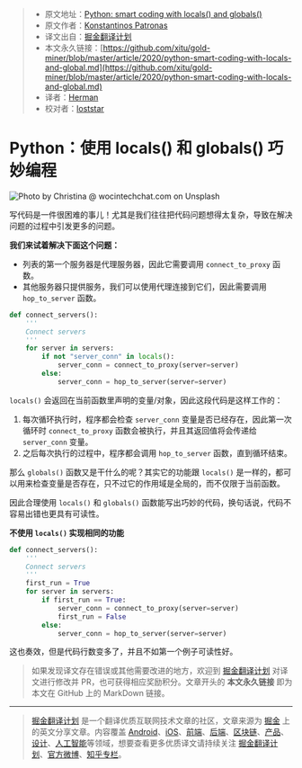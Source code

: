 > * 原文地址：[Python: smart coding with locals() and globals()](https://medium.com/python-in-plain-english/python-smart-coding-with-locals-and-global-257ae25461ee)
> * 原文作者：[Konstantinos Patronas](https://medium.com/@kpatronas)
> * 译文出自：[掘金翻译计划](https://github.com/xitu/gold-miner)
> * 本文永久链接：[https://github.com/xitu/gold-miner/blob/master/article/2020/python-smart-coding-with-locals-and-global.md](https://github.com/xitu/gold-miner/blob/master/article/2020/python-smart-coding-with-locals-and-global.md)
> * 译者：[Herman](https://github.com/actini)
> * 校对者：[loststar](https://github.com/loststar)

# Python：使用 locals() 和 globals() 巧妙编程

![Photo by [Christina @ wocintechchat.com](https://unsplash.com/@wocintechchat?utm_source=medium&utm_medium=referral) on [Unsplash](https://unsplash.com?utm_source=medium&utm_medium=referral)](https://cdn-images-1.medium.com/max/12032/0*ZYy01ayW-6rkXMGV)

写代码是一件很困难的事儿！尤其是我们往往把代码问题想得太复杂，导致在解决问题的过程中引发更多的问题。

**我们来试着解决下面这个问题：**

* 列表的第一个服务器是代理服务器，因此它需要调用 `connect_to_proxy` 函数。
* 其他服务器只提供服务，我们可以使用代理连接到它们，因此需要调用 `hop_to_server` 函数。

```python
def connect_servers():
    '''
    Connect servers
    '''
    for server in servers:
        if not "server_conn" in locals():
            server_conn = connect_to_proxy(server=server)
        else:
            server_conn = hop_to_server(server=server)
```

`locals()` 会返回在当前函数里声明的变量/对象，因此这段代码是这样工作的：

1. 每次循环执行时，程序都会检查 `server_conn` 变量是否已经存在，因此第一次循环时 `connect_to_proxy` 函数会被执行，并且其返回值将会传递给 `server_conn` 变量。
2. 之后每次执行的过程中，程序都会调用 `hop_to_server` 函数，直到循环结束。

那么 `globals()` 函数又是干什么的呢？其实它的功能跟 `locals()` 是一样的，都可以用来检查变量是否存在，只不过它的作用域是全局的，而不仅限于当前函数。

因此合理使用 `locals()` 和 `globals()` 函数能写出巧妙的代码，换句话说，代码不容易出错也更具有可读性。

**不使用 `locals()` 实现相同的功能**

```python
def connect_servers():
    '''
    Connect servers
    '''
    first_run = True
    for server in servers:
        if first_run == True:
            server_conn = connect_to_proxy(server=server)
            first_run = False
        else:
            server_conn = hop_to_server(server=server)
```

这也奏效，但是代码行数变多了，并且不如第一个例子可读性好。

> 如果发现译文存在错误或其他需要改进的地方，欢迎到 [掘金翻译计划](https://github.com/xitu/gold-miner) 对译文进行修改并 PR，也可获得相应奖励积分。文章开头的 **本文永久链接** 即为本文在 GitHub 上的 MarkDown 链接。

---

> [掘金翻译计划](https://github.com/xitu/gold-miner) 是一个翻译优质互联网技术文章的社区，文章来源为 [掘金](https://juejin.im) 上的英文分享文章。内容覆盖 [Android](https://github.com/xitu/gold-miner#android)、[iOS](https://github.com/xitu/gold-miner#ios)、[前端](https://github.com/xitu/gold-miner#前端)、[后端](https://github.com/xitu/gold-miner#后端)、[区块链](https://github.com/xitu/gold-miner#区块链)、[产品](https://github.com/xitu/gold-miner#产品)、[设计](https://github.com/xitu/gold-miner#设计)、[人工智能](https://github.com/xitu/gold-miner#人工智能)等领域，想要查看更多优质译文请持续关注 [掘金翻译计划](https://github.com/xitu/gold-miner)、[官方微博](http://weibo.com/juejinfanyi)、[知乎专栏](https://zhuanlan.zhihu.com/juejinfanyi)。
